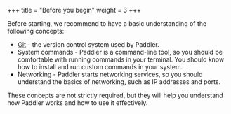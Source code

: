 +++
title = "Before you begin"
weight = 3
+++

Before starting, we recommend to have a basic understanding of the following concepts:
- [Git](https://git-scm.com/doc) - the version control system used by Paddler.
- System commands - Paddler is a command-line tool, so you should be comfortable with running commands in your terminal. You should know how to install and run custom commands in your system.
- Networking - Paddler starts networking services, so you should understand the basics of networking, such as IP addresses and ports.

These concepts are not strictly required, but they will help you understand how Paddler works and how to use it effectively.

